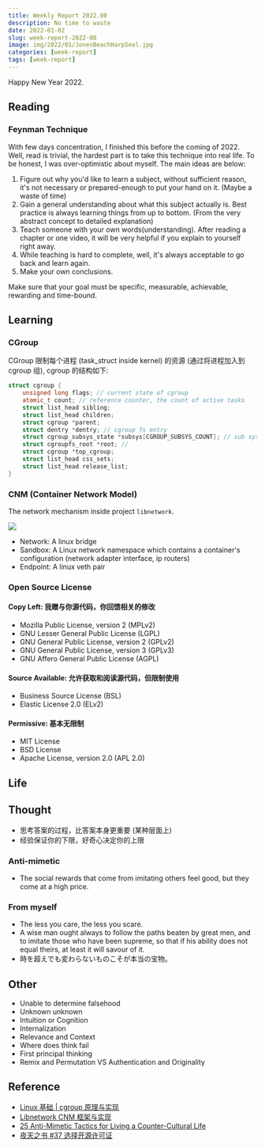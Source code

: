 ```yaml
---
title: Weekly Report 2022.00
description: No time to waste
date: 2022-01-02
slug: week-report-2022-00
image: img/2022/01/JonesBeachHarpSeal.jpg
categories: [week-report]
tags: [week-report]
---
```


Happy New Year 2022.

## Reading

### Feynman Technique

With few days concentration, I finished this before the coming of 2022. Well, read is trivial, the hardest part is to take this technique into real life. To be honest, I was over-optimistic about myself. The main ideas are below:

1. Figure out why you'd like to learn a subject, without sufficient reason, it's not necessary or prepared-enough to put your hand on it. (Maybe a waste of time)
2. Gain a general understanding about what this subject actually is. Best practice is always learning things from up to bottom. (From the very abstract concept to detailed explanation)
3. Teach someone with your own words(understanding). After reading a chapter or one video, it will be very helpful if you explain to yourself right away.
4. While teaching is hard to complete, well, it's always acceptable to go back and learn again.
5. Make your own conclusions.

Make sure that your goal must be specific, measurable, achievable, rewarding and time-bound.

## Learning

### CGroup

CGroup 限制每个进程 (task_struct inside kernel) 的资源 (通过将进程加入到 cgroup 组), cgroup 的结构如下:

```cpp
struct cgroup {
    unsigned long flags; // current state of cgroup
    atomic_t count; // reference counter, the count of active tasks
    struct list_head sibling;
    struct list_head children;
    struct cgroup *parent;
    struct dentry *dentry; // cgroup fs entry
    struct cgroup_subsys_state *subsys[CGROUP_SUBSYS_COUNT]; // sub systems (cpu, mem, etc.)
    struct cgroupfs_root *root; //
    struct cgroup *top_cgroup;
    struct list_head css_sets;
    struct list_head release_list;
}
```

### CNM (Container Network Model)

The network mechanism inside project `libnetwork`.

![ ](img/2022/01/cnm.svg)

- Network: A linux bridge
- Sandbox: A Linux network namespace which contains a container's configuration (network adapter interface, ip routers)
- Endpoint: A linux veth pair

### Open Source License

#### Copy Left: 我赠与你源代码，你回馈相关的修改

- Mozilla Public License, version 2 (MPLv2)
- GNU Lesser General Public License (LGPL)
- GNU General Public License, version 2 (GPLv2)
- GNU General Public License, version 3 (GPLv3)
- GNU Affero General Public License (AGPL)

#### Source Available: 允许获取和阅读源代码，但限制使用

- Business Source License (BSL)
- Elastic License 2.0 (ELv2)

#### Permissive: 基本无限制

- MIT License
- BSD License
- Apache License, version 2.0 (APL 2.0)

## Life

## Thought

- 思考答案的过程，比答案本身更重要 (某种层面上)
- 经验保证你的下限，好奇心决定你的上限

### Anti-mimetic

- The social rewards that come from imitating others feel good, but they come at a high price.

### From myself

- The less you care, the less you scare.
- A wise man ought always to follow the paths beaten by great men, and to imitate those who have been supreme, so that if his ability does not equal theirs, at least it will savour of it.
- 時を超えでも変わらないものこそが本当の宝物。

## Other

- Unable to determine falsehood
- Unknown unknown
- Intuition or Cognition
- Internalization
- Relevance and Context
- Where does think fail
- First principal thinking
- Remix and Permutation VS Authentication and Originality

## Reference

- [Linux 基础 | cgroup 原理与实现](https://mp.weixin.qq.com/s/yXJxTR_sPdEMt56cf7JPhQ)
- [Libnetwork CNM 框架与实现](https://switch-router.gitee.io/blog/libnetwork-CNM/)
- [25 Anti-Mimetic Tactics for Living a Counter-Cultural Life](https://www.epsilontheory.com/25-anti-mimetic-tactics-for-living-a-counter-cultural-life/)
- [夜天之书 #37 选择开源许可证](https://mp.weixin.qq.com/s/6a5MsWcTn9PUAT4WJPhVcg)
